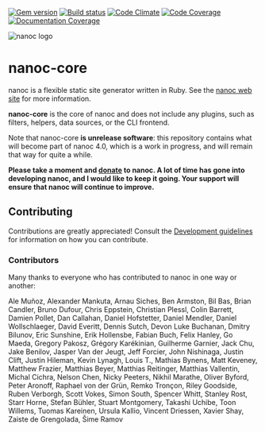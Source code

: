 [![Gem version](http://img.shields.io/gem/v/nanoc-core.svg)](http://rubygems.org/gems/nanoc-core)
[![Build status](http://img.shields.io/travis/nanoc/nanoc-core.svg)](https://travis-ci.rg/nanoc/nanoc-core)
[![Code Climate](http://img.shields.io/codeclimate/github/nanoc/nanoc-core.svg)](https://codeclimate.om/github/nanoc/nanoc-core)
[![Code Coverage](http://img.shields.io/coveralls/nanoc/nanoc-core.svg)](https://coveralls.o/r/nanoc/nanoc-core)
[![Documentation Coverage](http://inch-pages.github.io/github/nanoc/nanoc-core.svg)](http://inch-pages.github.io/github/nanoc/nanoc-core/)

![nanoc logo](https://avatars1.githubusercontent.com/u/3260163?s=140)

# nanoc-core

nanoc is a flexible static site generator written in Ruby. See the [nanoc web site](http://nanoc.ws) for more information.

**nanoc-core** is the core of nanoc and does not include any plugins, such as
filters, helpers, data sources, or the CLI frontend.

Note that nanoc-core **is unrelease software**: this repository contains what will become part of nanoc 4.0, which is a work in progress, and will remain that way for quite a while.

**Please take a moment and [donate](http://pledgie.com/campaigns/9282) to nanoc. A lot of time has gone into developing nanoc, and I would like to keep it going. Your support will ensure that nanoc will continue to improve.**

## Contributing

Contributions are greatly appreciated! Consult the [Development guidelines](http://nanoc.ws/development/) for information on how you can contribute.

### Contributors

Many thanks to everyone who has contributed to nanoc in one way or another:

Ale Muñoz, Alexander Mankuta, Arnau Siches, Ben Armston, Bil Bas, Brian Candler, Bruno Dufour, Chris Eppstein, Christian Plessl, Colin Barrett, Damien Pollet, Dan Callahan, Daniel Hofstetter, Daniel Mendler, Daniel Wollschlaeger, David Everitt, Dennis Sutch, Devon Luke Buchanan, Dmitry Bilunov, Eric Sunshine, Erik Hollensbe, Fabian Buch, Felix Hanley, Go Maeda, Gregory Pakosz, Grégory Karékinian, Guilherme Garnier, Jack Chu, Jake Benilov, Jasper Van der Jeugt, Jeff Forcier, John Nishinaga, Justin Clift, Justin Hileman, Kevin Lynagh, Louis T., Mathias Bynens, Matt Keveney, Matthew Frazier, Matthias Beyer, Matthias Reitinger, Matthias Vallentin, Michal Cichra, Nelson Chen, Nicky Peeters, Nikhil Marathe, Oliver Byford, Peter Aronoff, Raphael von der Grün, Remko Tronçon, Riley Goodside, Ruben Verborgh, Scott Vokes, Simon South, Spencer Whitt, Stanley Rost, Starr Horne, Stefan Bühler, Stuart Montgomery, Takashi Uchibe, Toon Willems, Tuomas Kareinen, Ursula Kallio, Vincent Driessen, Xavier Shay, Zaiste de Grengolada, Šime Ramov
